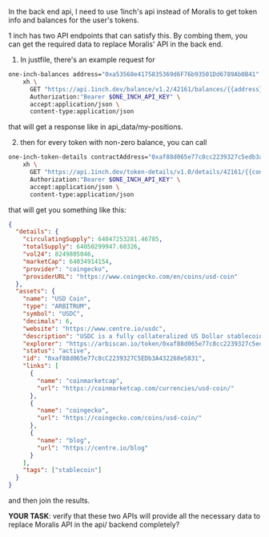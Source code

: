 In the back end api, I need to use 1inch's api instead of Moralis to get token info and balances for the user's tokens.

1 inch has two API endpoints that can satisfy this. By combing them, you can get the required data to replace Moralis' API in the back end.

1. In justfile, there's an example request for

```bash
one-inch-balances address="0xa53568e4175835369d6F76b93501Dd6789Ab0B41":
    xh \
      GET "https://api.1inch.dev/balance/v1.2/42161/balances/{{address}}" \
      Authorization:"Bearer $ONE_INCH_API_KEY" \
      accept:application/json \
      content-type:application/json
```

that will get a response like in api_data/my-positions.

2. then for every token with non-zero balance, you can call

```bash
one-inch-token-details contractAddress="0xaf88d065e77c8cc2239327c5edb3a432268e5831": # default USDC on Arbitrum
    xh \
      GET "https://api.1inch.dev/token-details/v1.0/details/42161/{{contractAddress}}" \
      Authorization:"Bearer $ONE_INCH_API_KEY" \
      accept:application/json \
      content-type:application/json
```

that will get you something like this:

```json
{
  "details": {
    "circulatingSupply": 64047253281.46785,
    "totalSupply": 64050299947.60326,
    "vol24": 8249805046,
    "marketCap": 64034914154,
    "provider": "coingecko",
    "providerURL": "https://www.coingecko.com/en/coins/usd-coin"
  },
  "assets": {
    "name": "USD Coin",
    "type": "ARBITRUM",
    "symbol": "USDC",
    "decimals": 6,
    "website": "https://www.centre.io/usdc",
    "description": "USDC is a fully collateralized US Dollar stablecoin developed by CENTRE, the open source project with Circle being the first of several forthcoming issuers.",
    "explorer": "https://arbiscan.io/token/0xaf88d065e77c8cc2239327c5edb3a432268e5831",
    "status": "active",
    "id": "0xaf88d065e77c8cC2239327C5EDb3A432268e5831",
    "links": [
      {
        "name": "coinmarketcap",
        "url": "https://coinmarketcap.com/currencies/usd-coin/"
      },
      {
        "name": "coingecko",
        "url": "https://coingecko.com/coins/usd-coin/"
      },
      {
        "name": "blog",
        "url": "https://centre.io/blog"
      }
    ],
    "tags": ["stablecoin"]
  }
}
```

and then join the results.

**YOUR TASK**: verify that these two APIs will provide all the necessary data to replace Moralis API in the api/ backend completely?
